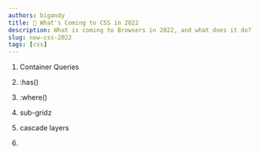 ```yaml
---
authors: bigandy
title: 👋 What's Coming to CSS in 2022
description: What is coming to Browsers in 2022, and what does it do?
slug: new-css-2022
tags: [css]
---
```


1. Container Queries

2. :has()

3. :where()

4. sub-gridz

5. cascade layers

6.
